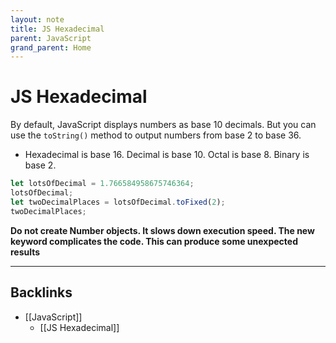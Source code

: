 ```yaml
---
layout: note
title: JS Hexadecimal
parent: JavaScript
grand_parent: Home
---
```


# JS Hexadecimal

By default, JavaScript displays numbers as base 10 decimals. But you can use the `toString()` method to output numbers from base 2 to base 36.

- Hexadecimal is base 16. Decimal is base 10. Octal is base 8. Binary is base 2.

```js
let lotsOfDecimal = 1.766584958675746364;
lotsOfDecimal;
let twoDecimalPlaces = lotsOfDecimal.toFixed(2);
twoDecimalPlaces;
```

**Do not create Number objects. It slows down execution speed. The new keyword complicates the code. This can produce some unexpected results**

---
## Backlinks
* [[JavaScript]]
	* [[JS Hexadecimal]]

